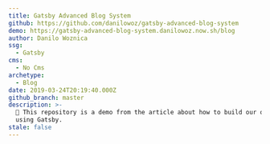 ```yaml
---
title: Gatsby Advanced Blog System
github: https://github.com/danilowoz/gatsby-advanced-blog-system
demo: https://gatsby-advanced-blog-system.danilowoz.now.sh/blog
author: Danilo Woznica
ssg:
  - Gatsby
cms:
  - No Cms
archetype:
  - Blog
date: 2019-03-24T20:19:40.000Z
github_branch: master
description: >-
  📰 This repository is a demo from the article about how to build our own blog
  using Gatsby.
stale: false
---
```

